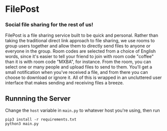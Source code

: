 # FilePost
### Social file sharing for the rest of us!

FilePost is a file sharing service built to be quick and personal. Rather than taking the traditional direct link approach to file sharing, we use rooms to group users together and allow them to directly send files to anyone or everyone in the group. Room codes are selected from a choice of English words, since it's easier to tell your friend to join with room code "coffee" than it is with room code "MXBA", for instance. From the room, you can select one or many people and upload files to send to them. You'll get a small notification when you've received a file, and from there you can choose to download or ignore it. All of this is wrapped in an uncluttered user interface that makes sending and receiving files a breeze.

## Runnning the Server
Change the `host` variable in `main.py` to whatever host you're using, then run
```
pip3 install -r requirements.txt
python3 main.py
```
